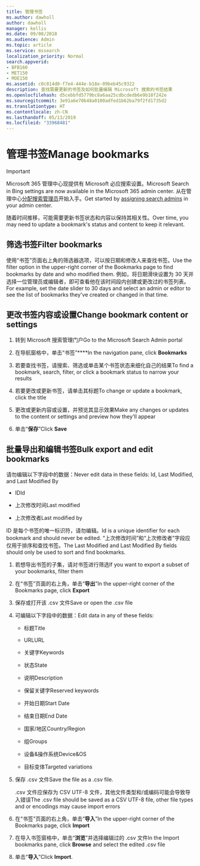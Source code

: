 ```yaml
---
title: 管理书签
ms.author: dawholl
author: dawholl
manager: kellis
ms.date: 09/08/2018
ms.audience: Admin
ms.topic: article
ms.service: mssearch
localization_priority: Normal
search.appverid:
- BFB160
- MET150
- MOE150
ms.assetid: c0c814d0-f7e4-444e-b18e-09beb45c9322
description: 查找需要更新的书签及如何批量编辑 Microsoft 搜索的书签结果
ms.openlocfilehash: d5cebbfd5779bc8a6aa25cdbcdedb6e9b18f242e
ms.sourcegitcommit: 3e91a6e70b48a0100adfed1b62ba79f2fd1735d2
ms.translationtype: HT
ms.contentlocale: zh-CN
ms.lasthandoff: 05/13/2019
ms.locfileid: "33968481"
---
```

# <a name="manage-bookmarks"></a><span data-ttu-id="4a1be-103">管理书签</span><span class="sxs-lookup"><span data-stu-id="4a1be-103">Manage bookmarks</span></span>

> [!IMPORTANT]
> <span data-ttu-id="4a1be-104">Microsoft 365 管理中心现提供有 Microsoft 必应搜索设置。</span><span class="sxs-lookup"><span data-stu-id="4a1be-104">Microsoft Search in Bing settings are now available in the Microsoft 365 admin center.</span></span> <span data-ttu-id="4a1be-105">从在管理中心[分配搜索管理员](https://docs.microsoft.com/zh-CN/microsoftsearch/setup-microsoft-search#step-2-assign-search-admin-and-search-editor)开始入手。</span><span class="sxs-lookup"><span data-stu-id="4a1be-105">Get started by [assigning search admins](https://docs.microsoft.com/en-us/microsoftsearch/setup-microsoft-search#step-2-assign-search-admin-and-search-editor) in your admin center.</span></span>
    
<span data-ttu-id="4a1be-106">随着时间推移，可能需要更新书签状态和内容以保持其相关性。</span><span class="sxs-lookup"><span data-stu-id="4a1be-106">Over time, you may need to update a bookmark's status and content to keep it relevant.</span></span> 
  
## <a name="filter-bookmarks"></a><span data-ttu-id="4a1be-107">筛选书签</span><span class="sxs-lookup"><span data-stu-id="4a1be-107">Filter bookmarks</span></span>

<span data-ttu-id="4a1be-108">使用“书签”页面右上角的筛选器选项，可以按日期和修改人来查找书签。</span><span class="sxs-lookup"><span data-stu-id="4a1be-108">Use the filter option in the upper-right corner of the Bookmarks page to find bookmarks by date and who modified them.</span></span> <span data-ttu-id="4a1be-109">例如，将日期滑块设置为 30 天并选择一位管理员或编辑者，即可查看他在该时间段内创建或更改过的书签列表。</span><span class="sxs-lookup"><span data-stu-id="4a1be-109">For example, set the date slider to 30 days and select an admin or editor to see the list of bookmarks they've created or changed in that time.</span></span>
  
## <a name="change-bookmark-content-or-settings"></a><span data-ttu-id="4a1be-110">更改书签内容或设置</span><span class="sxs-lookup"><span data-stu-id="4a1be-110">Change bookmark content or settings</span></span>

1. <span data-ttu-id="4a1be-111">转到 Microsoft 搜索管理门户</span><span class="sxs-lookup"><span data-stu-id="4a1be-111">Go to the Microsoft Search Admin portal</span></span>
    
2. <span data-ttu-id="4a1be-112">在导航窗格中，单击“书签”\*\*\*\*</span><span class="sxs-lookup"><span data-stu-id="4a1be-112">In the navigation pane, click **Bookmarks**</span></span>
    
3. <span data-ttu-id="4a1be-113">若要查找书签，请搜索、筛选或单击某个书签状态来细化自己的结果</span><span class="sxs-lookup"><span data-stu-id="4a1be-113">To find a bookmark, search, filter, or click a bookmark status to narrow your results</span></span>
    
4. <span data-ttu-id="4a1be-114">若要更改或更新书签，请单击其标题</span><span class="sxs-lookup"><span data-stu-id="4a1be-114">To change or update a bookmark, click the title</span></span>
    
5. <span data-ttu-id="4a1be-115">更改或更新内容或设置，并预览其显示效果</span><span class="sxs-lookup"><span data-stu-id="4a1be-115">Make any changes or updates to the content or settings and preview how they'll appear</span></span> 
    
6. <span data-ttu-id="4a1be-116">单击“**保存**”</span><span class="sxs-lookup"><span data-stu-id="4a1be-116">Click **Save**</span></span>
    
## <a name="bulk-export-and-edit-bookmarks"></a><span data-ttu-id="4a1be-117">批量导出和编辑书签</span><span class="sxs-lookup"><span data-stu-id="4a1be-117">Bulk export and edit bookmarks</span></span>

<span data-ttu-id="4a1be-118">请勿编辑以下字段中的数据：</span><span class="sxs-lookup"><span data-stu-id="4a1be-118">Never edit data in these fields: Id, Last Modified, and Last Modified By</span></span>
  
- <span data-ttu-id="4a1be-119">ID</span><span class="sxs-lookup"><span data-stu-id="4a1be-119">Id</span></span>
    
- <span data-ttu-id="4a1be-120">上次修改时间</span><span class="sxs-lookup"><span data-stu-id="4a1be-120">Last modified</span></span>
    
- <span data-ttu-id="4a1be-121">上次修改者</span><span class="sxs-lookup"><span data-stu-id="4a1be-121">Last modified by</span></span>
    
<span data-ttu-id="4a1be-122">ID 是每个书签的唯一标识符，请勿编辑。</span><span class="sxs-lookup"><span data-stu-id="4a1be-122">Id is a unique identifier for each bookmark and should never be edited.</span></span> <span data-ttu-id="4a1be-123">“上次修改时间”和“上次修改者”字段应仅用于排序和查找书签。</span><span class="sxs-lookup"><span data-stu-id="4a1be-123">The Last Modified and Last Modified By fields should only be used to sort and find bookmarks.</span></span>
  
1. <span data-ttu-id="4a1be-124">若想导出书签的子集，请对书签进行筛选</span><span class="sxs-lookup"><span data-stu-id="4a1be-124">If you want to export a subset of your bookmarks, filter them</span></span>
    
2. <span data-ttu-id="4a1be-125">在“书签”页面的右上角，单击“**导出**”</span><span class="sxs-lookup"><span data-stu-id="4a1be-125">In the upper-right corner of the Bookmarks page, click **Export**</span></span>
    
3. <span data-ttu-id="4a1be-126">保存或打开该 .csv 文件</span><span class="sxs-lookup"><span data-stu-id="4a1be-126">Save or open the .csv file</span></span>
    
4. <span data-ttu-id="4a1be-127">可编辑以下字段中的数据：</span><span class="sxs-lookup"><span data-stu-id="4a1be-127">Edit data in any of these fields:</span></span>
   - <span data-ttu-id="4a1be-128">标题</span><span class="sxs-lookup"><span data-stu-id="4a1be-128">Title</span></span>
    
   - <span data-ttu-id="4a1be-129">URL</span><span class="sxs-lookup"><span data-stu-id="4a1be-129">URL</span></span>
    
   - <span data-ttu-id="4a1be-130">关键字</span><span class="sxs-lookup"><span data-stu-id="4a1be-130">Keywords</span></span>
    
   - <span data-ttu-id="4a1be-131">状态</span><span class="sxs-lookup"><span data-stu-id="4a1be-131">State</span></span>
    
   - <span data-ttu-id="4a1be-132">说明</span><span class="sxs-lookup"><span data-stu-id="4a1be-132">Description</span></span>
    
   - <span data-ttu-id="4a1be-133">保留关键字</span><span class="sxs-lookup"><span data-stu-id="4a1be-133">Reserved keywords</span></span>
    
   - <span data-ttu-id="4a1be-134">开始日期</span><span class="sxs-lookup"><span data-stu-id="4a1be-134">Start Date</span></span>
    
   - <span data-ttu-id="4a1be-135">结束日期</span><span class="sxs-lookup"><span data-stu-id="4a1be-135">End Date</span></span>
    
   - <span data-ttu-id="4a1be-136">国家/地区</span><span class="sxs-lookup"><span data-stu-id="4a1be-136">Country/Region</span></span>
    
   - <span data-ttu-id="4a1be-137">组</span><span class="sxs-lookup"><span data-stu-id="4a1be-137">Groups</span></span>
    
   - <span data-ttu-id="4a1be-138">设备&amp;操作系统</span><span class="sxs-lookup"><span data-stu-id="4a1be-138">Device&amp;OS</span></span>
    
   - <span data-ttu-id="4a1be-139">目标变体</span><span class="sxs-lookup"><span data-stu-id="4a1be-139">Targeted variations</span></span>
    
5. <span data-ttu-id="4a1be-140">保存 .csv 文件</span><span class="sxs-lookup"><span data-stu-id="4a1be-140">Save the file as a .csv file.</span></span>

    <span data-ttu-id="4a1be-141">.csv 文件应保存为 CSV UTF-8 文件，其他文件类型和/或编码可能会导致导入错误</span><span class="sxs-lookup"><span data-stu-id="4a1be-141">The .csv file should be saved as a CSV UTF-8 file, other file types and or encodings may cause import errors</span></span>
    
6. <span data-ttu-id="4a1be-142">在“书签”页面的右上角，单击“**导入**”</span><span class="sxs-lookup"><span data-stu-id="4a1be-142">In the upper-right corner of the Bookmarks page, click **Import**</span></span>
    
7. <span data-ttu-id="4a1be-143">在导入书签窗格中，单击“**浏览**”并选择编辑过的 .csv 文件</span><span class="sxs-lookup"><span data-stu-id="4a1be-143">In the Import bookmarks pane, click **Browse** and select the edited .csv file</span></span> 
    
8. <span data-ttu-id="4a1be-144">单击“**导入**”</span><span class="sxs-lookup"><span data-stu-id="4a1be-144">Click **Import**.</span></span>
